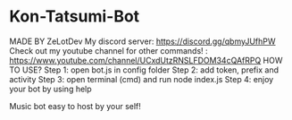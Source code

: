 # Kon-Tatsumi-Bot
MADE BY ZeLotDev
My discord server: https://discord.gg/qbmyJUfhPW
Check out my youtube channel for other commands! : https://www.youtube.com/channel/UCxdUtzRNSLFDOM34cQAfRPQ
HOW TO USE?
Step 1: open bot.js in config folder
Step 2: add token, prefix and activity
Step 3: open terminal (cmd) and run node index.js
Step 4: enjoy your bot by using <prefix>help


Music bot easy to host by your self!
